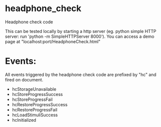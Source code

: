 # headphone_check
Headphone check code

This can be tested locally by starting a http server (eg. python simple HTTP server: run 'python -m SimpleHTTPServer 8000'). You can access a demo page at "localhost:port/HeadphoneCheck.html"


Events:
=======
All events triggered by the headphone check code are prefixed by "hc" and fired on document.
+ hcStorageUnavailable
+ hcStoreProgressSuccess
+ hcStoreProgressFail
+ hcRestoreProgressSuccess
+ hcRestoreProgressFail
+ hcLoadStimuliSuccess
+ hcInitialized
